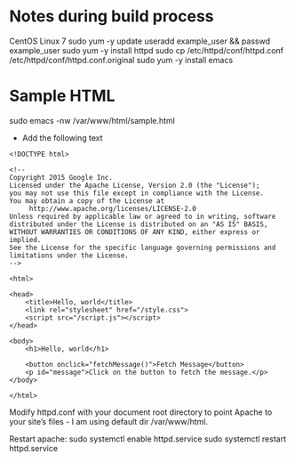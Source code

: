 # Notes during build process

CentOS Linux 7
sudo yum -y update
useradd example_user && passwd example_user
sudo yum -y install httpd
sudo cp /etc/httpd/conf/httpd.conf /etc/httpd/conf/httpd.conf.original
sudo yum -y install emacs

# Sample HTML

sudo emacs -nw /var/www/html/sample.html
 
 * Add the following text
 
```
<!DOCTYPE html>

<!--
Copyright 2015 Google Inc.
Licensed under the Apache License, Version 2.0 (the "License");
you may not use this file except in compliance with the License.
You may obtain a copy of the License at
     http://www.apache.org/licenses/LICENSE-2.0
Unless required by applicable law or agreed to in writing, software
distributed under the License is distributed on an "AS IS" BASIS,
WITHOUT WARRANTIES OR CONDITIONS OF ANY KIND, either express or implied.
See the License for the specific language governing permissions and
limitations under the License.
-->

<html>

<head>
    <title>Hello, world</title>
    <link rel="stylesheet" href="/style.css">
    <script src="/script.js"></script>
</head>

<body>
    <h1>Hello, world</h1>

    <button onclick="fetchMessage()">Fetch Message</button>
    <p id="message">Click on the button to fetch the message.</p>
</body>

</html>
```

Modify httpd.conf with your document root directory to point Apache to your site’s files - I am 
using default dir /var/www/html.

Restart apache:
sudo systemctl enable httpd.service
sudo systemctl restart httpd.service
